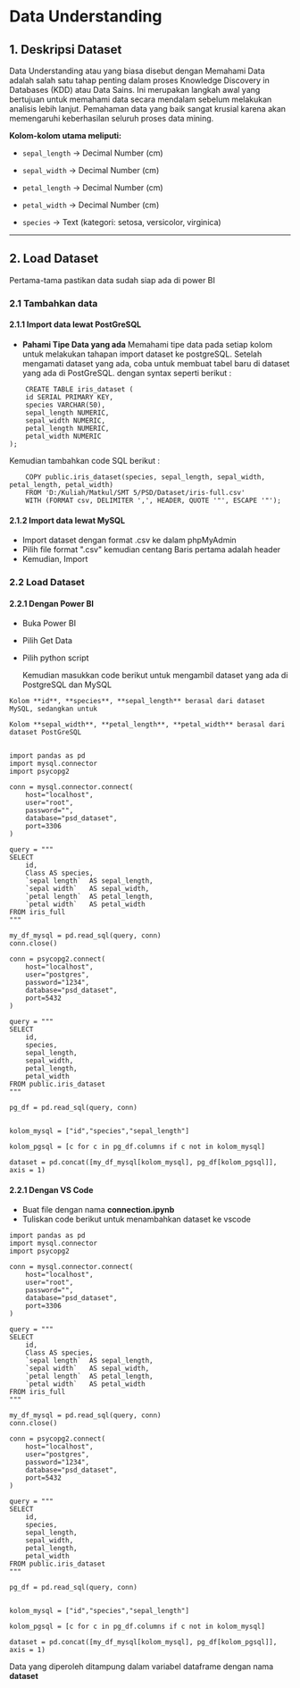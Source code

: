 # Data Understanding

## 1. Deskripsi Dataset

Data Understanding atau yang biasa disebut dengan Memahami Data adalah salah satu tahap penting dalam proses Knowledge Discovery in Databases (KDD) atau Data Sains. Ini merupakan langkah awal yang bertujuan untuk memahami data secara mendalam sebelum melakukan analisis lebih lanjut. Pemahaman data yang baik sangat krusial karena akan memengaruhi keberhasilan seluruh proses data mining.

**Kolom-kolom utama meliputi:**
- `sepal_length` → Decimal Number (cm)

- `sepal_width` → Decimal Number (cm)

- `petal_length` → Decimal Number (cm)

- `petal_width` → Decimal Number (cm)

- `species` → Text (kategori: setosa, versicolor, virginica)

---

## 2. Load Dataset

Pertama-tama pastikan data sudah siap ada di power BI

### 2.1 Tambahkan data

#### 2.1.1 Import data lewat PostGreSQL
- **Pahami Tipe Data yang ada** Memahami tipe data pada setiap kolom untuk melakukan tahapan import dataset ke postgreSQL.
Setelah mengamati dataset yang ada, coba untuk membuat tabel baru di dataset yang ada di PostGreSQL.
dengan syntax seperti berikut : 

```{code}
    CREATE TABLE iris_dataset (
    id SERIAL PRIMARY KEY,
    species VARCHAR(50),
    sepal_length NUMERIC,
    sepal_width NUMERIC,
    petal_length NUMERIC,
    petal_width NUMERIC
);
```

Kemudian tambahkan code SQL berikut : 

```{code}
    COPY public.iris_dataset(species, sepal_length, sepal_width, petal_length, petal_width) 
    FROM 'D:/Kuliah/Matkul/SMT 5/PSD/Dataset/iris-full.csv' 
    WITH (FORMAT csv, DELIMITER ',', HEADER, QUOTE '"', ESCAPE '"');
```


#### 2.1.2 Import data lewat MySQL

* Import dataset dengan format .csv ke dalam phpMyAdmin
* Pilih file format ".csv" kemudian centang Baris pertama adalah header
* Kemudian, Import

### 2.2 Load Dataset 

#### 2.2.1 Dengan Power BI

* Buka Power BI 
* Pilih Get Data
* Pilih python script

    Kemudian masukkan code berikut untuk mengambil dataset yang ada di PostgreSQL dan MySQL
```{note}
Kolom **id**, **species**, **sepal_length** berasal dari dataset MySQL, sedangkan untuk

Kolom **sepal_width**, **petal_length**, **petal_width** berasal dari dataset PostGreSQL
```

```{code}

import pandas as pd
import mysql.connector
import psycopg2

conn = mysql.connector.connect(
    host="localhost",
    user="root",
    password="",
    database="psd_dataset",
    port=3306
)

query = """
SELECT 
    id,
    Class AS species,
    `sepal length`  AS sepal_length,
    `sepal width`   AS sepal_width,
    `petal length`  AS petal_length,
    `petal width`   AS petal_width
FROM iris_full
"""

my_df_mysql = pd.read_sql(query, conn)
conn.close()

conn = psycopg2.connect(
    host="localhost",
    user="postgres",
    password="1234",
    database="psd_dataset",
    port=5432
)

query = """
SELECT 
    id,
    species,
    sepal_length,
    sepal_width,
    petal_length,
    petal_width
FROM public.iris_dataset
"""

pg_df = pd.read_sql(query, conn)


kolom_mysql = ["id","species","sepal_length"]

kolom_pgsql = [c for c in pg_df.columns if c not in kolom_mysql]

dataset = pd.concat([my_df_mysql[kolom_mysql], pg_df[kolom_pgsql]], axis = 1)
```

#### 2.2.1 Dengan VS Code

* Buat file dengan nama **connection.ipynb**
* Tuliskan code berikut untuk menambahkan dataset ke vscode

```{code}
import pandas as pd
import mysql.connector
import psycopg2

conn = mysql.connector.connect(
    host="localhost",
    user="root",
    password="",
    database="psd_dataset",
    port=3306
)

query = """
SELECT 
    id,
    Class AS species,
    `sepal length`  AS sepal_length,
    `sepal width`   AS sepal_width,
    `petal length`  AS petal_length,
    `petal width`   AS petal_width
FROM iris_full
"""

my_df_mysql = pd.read_sql(query, conn)
conn.close()

conn = psycopg2.connect(
    host="localhost",
    user="postgres",
    password="1234",
    database="psd_dataset",
    port=5432
)

query = """
SELECT 
    id,
    species,
    sepal_length,
    sepal_width,
    petal_length,
    petal_width
FROM public.iris_dataset
"""

pg_df = pd.read_sql(query, conn)


kolom_mysql = ["id","species","sepal_length"]

kolom_pgsql = [c for c in pg_df.columns if c not in kolom_mysql]

dataset = pd.concat([my_df_mysql[kolom_mysql], pg_df[kolom_pgsql]], axis = 1)

```

Data yang diperoleh ditampung dalam variabel dataframe dengan nama **dataset**
